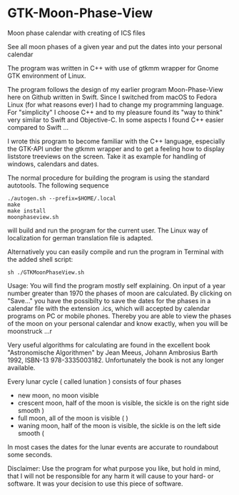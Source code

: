 # GTK-Moon-Phase-View
Moon phase calendar with creating of ICS files

See all moon phases of a given year and put the dates into your personal calendar

The program was written in C++ with use of gtkmm wrapper for Gnome GTK environment of Linux.

The program follows the design of my earlier program Moon-Phase-View here on Github written in Swift. Since I switched from macOS to Fedora Linux (for what reasons ever) I had to change my programming language. For "simplicity" I choose C++ and to my pleasure found its "way to think" very similar to Swift and Objective-C. In some aspects I found C++ easier compared to Swift ...

I wrote this program to become familiar with the C++ language, especially the GTK-API under the gtkmm wrapper and to get a feeling how to display liststore treeviews on the screen. Take it as example for handling of windows, calendars and dates.

The normal procedure for building the program is using the standard autotools. The following sequence
```
./autogen.sh --prefix=$HOME/.local
make
make install
moonphaseview.sh
```
will build and run the program for the current user. The Linux way of localization for german translation file is adapted.

Alternatively you can easily compile and run the program in Terminal with the added shell script:
```
sh ./GTKMoonPhaseView.sh
```
Usage: You will find the program mostly self explaining. On input of a year number greater than 1970 the phases of moon are calculated. By clicking on "Save..." you have the possibilty to save the dates for the phases in a calendar file with the extension .ics, which will accepted by calendar programs on PC or mobile phones. Thereby you are able to view the phases of the moon on your personal calendar and know exactly, when you will be moonstruck ...r

Very useful algorithms for calculating are found in the excellent book "Astronomische Algorithmen" by Jean Meeus, Johann Ambrosius Barth 1992, ISBN-13 978-3335003182. Unfortunately the book is not any longer available.

Every lunar cycle ( called lunation ) consists of four phases

- new moon, no moon visible
- crescent moon, half of the moon is visible, the sickle is on the right side smooth )
- full moon, all of the moon is visible ( )
- waning moon, half of the moon is visible, the sickle is on the left side smooth (

In most cases the dates for the lunar events are accurate to roundabout some seconds.


Disclaimer: Use the program for what purpose you like, but hold in mind, that I will not be responsible for any harm it will cause to your hard- or software. It was your decision to use this piece of software.

